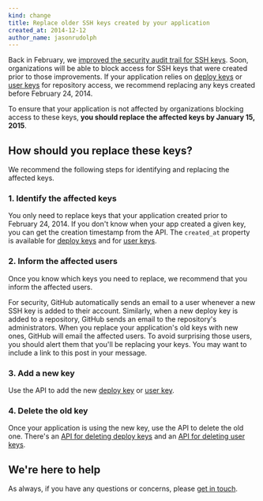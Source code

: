 ```yaml
---
kind: change
title: Replace older SSH keys created by your application
created_at: 2014-12-12
author_name: jasonrudolph
---
```

Back in February, we [improved the security audit trail for SSH keys](/changes/2014-02-24-finer-grained-scopes-for-ssh-keys/#keys-are-now-immutable). Soon, organizations will be able to block access for SSH keys that were created prior to those improvements. If your application relies on [deploy keys](/guides/managing-deploy-keys/#deploy-keys) or [user keys](/v3/users/keys/) for repository access, we recommend replacing any keys created before February 24, 2014.

To ensure that your application is not affected by organizations blocking access to these keys, **you should replace the affected keys by January 15, 2015**.

## How should you replace these keys?

We recommend the following steps for identifying and replacing the affected keys.

### 1. Identify the affected keys

You only need to replace keys that your application created prior to February 24, 2014. If you don't know when your app created a given key, you can get the creation timestamp from the API. The `created_at` property is available for [deploy keys](/v3/repos/keys/) and for [user keys](/v3/users/keys/#list-your-public-keys).

### 2. Inform the affected users

Once you know which keys you need to replace, we recommend that you inform the affected users.

For security, GitHub automatically sends an email to a user whenever a new SSH key is added to their account. Similarly, when a new deploy key is added to a repository, GitHub sends an email to the repository's administrators. When you replace your application's old keys with new ones, GitHub will email the affected users. To avoid surprising those users, you should alert them that you'll be replacing your keys. You may want to include a link to this post in your message.

### 3. Add a new key

Use the API to add the new [deploy key](/v3/repos/keys/#create) or [user key](/v3/users/keys/#create-a-public-key).

### 4. Delete the old key

Once your application is using the new key, use the API to delete the old one. There's an [API for deleting deploy keys](/v3/repos/keys/#delete) and an [API for deleting user keys](/v3/users/keys/#delete-a-public-key).

## We're here to help

As always, if you have any questions or concerns, please [get in touch][contact].

[contact]: https://github.com/contact?form[subject]=Replace+SSH+keys+created+by+application
